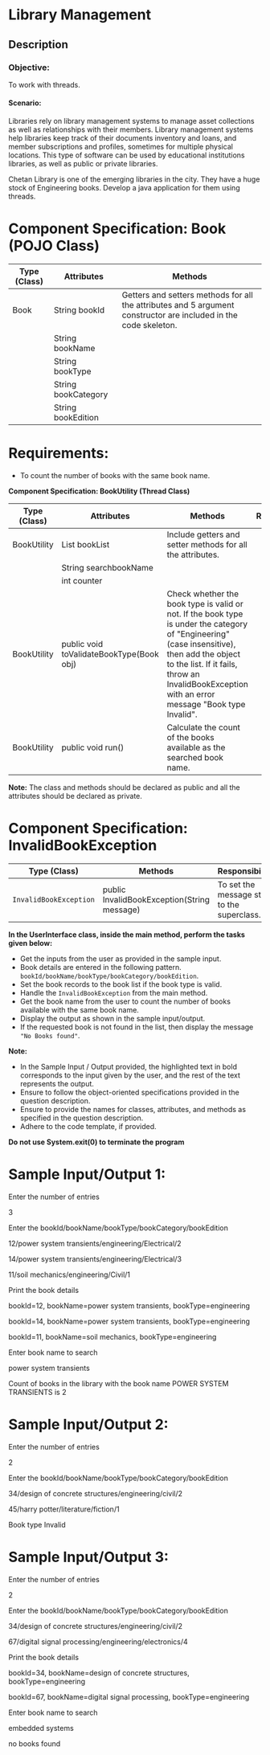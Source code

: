 # Library Management
## Description

### Objective:

To work with threads.

#### Scenario:

Libraries rely on library management systems to manage asset collections as well as relationships with their members. Library management systems help libraries keep track of their documents inventory and loans, and member subscriptions and profiles, sometimes for multiple physical locations. This type of software can be used by educational institutions libraries, as well as public or private libraries. 

Chetan Library is one of the emerging libraries in the city. They have a huge stock of Engineering books. Develop a java application for them using threads.

# Component Specification: Book (POJO Class)

| Type (Class) | Attributes  | Methods |
|--------------|-------------|---------|
| Book         | String bookId       | Getters and setters methods for all the attributes and 5 argument constructor are included in the code skeleton. |
|              | String bookName     |         |
|              | String bookType     |         |
|              | String bookCategory |         |
|              | String bookEdition  |         |


 

# Requirements:

- To count the number of books with the same book name.

**Component Specification: BookUtility (Thread Class)**

| Type (Class) | Attributes | Methods | Responsibilities |
|--------------|------------|---------|------------------|
| BookUtility  | List<Book> bookList | Include getters and setter methods for all the attributes. | |
|              | String searchbookName | | |
|              | int counter | | |
| BookUtility  | public void toValidateBookType(Book obj) | Check whether the book type is valid or not. If the book type is under the category of "Engineering" (case insensitive), then add the object to the list. If it fails, throw an InvalidBookException with an error message "Book type Invalid". |
| BookUtility  | public void run() | Calculate the count of the books available as the searched book name. |
   

 

**Note:** The class and methods should be declared as public and all the attributes should be declared as private.

# Component Specification: InvalidBookException

| Type (Class)        | Methods                                    | Responsibilities                                            |
|---------------------|--------------------------------------------|-------------------------------------------------------------|
| `InvalidBookException` | public InvalidBookException(String message) | To set the message string to the superclass.                |




**In the UserInterface class, inside the main method, perform the tasks given below:**

- Get the inputs from the user as provided in the sample input.
- Book details are entered in the following pattern. `bookId/bookName/bookType/bookCategory/bookEdition`.
- Set the book records to the book list if the book type is valid. 
- Handle the `InvalidBookException` from the main method. 
- Get the book name from the user to count the number of books available with the same book name. 
- Display the output as shown in the sample input/output.
- If the requested book is not found in the list, then display the message `"No Books found"`.

**Note:**

- In the Sample Input / Output provided, the highlighted text in bold corresponds to the input given by the user, and the rest of the text represents the output.
- Ensure to follow the object-oriented specifications provided in the question description.
- Ensure to provide the names for classes, attributes, and methods as specified in the question description.
- Adhere to the code template, if provided.

**Do not use System.exit(0) to terminate the program**

# Sample Input/Output 1:

Enter the number of entries

3                                      

Enter the bookId/bookName/bookType/bookCategory/bookEdition

12/power system transients/engineering/Electrical/2

14/power system transients/engineering/Electrical/3

11/soil mechanics/engineering/Civil/1

Print the book details

bookId=12, bookName=power system transients, bookType=engineering

bookId=14, bookName=power system transients, bookType=engineering

bookId=11, bookName=soil mechanics, bookType=engineering

Enter book name to search

power system transients

Count of books in the library with the book name POWER SYSTEM TRANSIENTS is 2



# Sample Input/Output 2:

Enter the number of entries

2

Enter the bookId/bookName/bookType/bookCategory/bookEdition

34/design of concrete structures/engineering/civil/2

45/harry potter/literature/fiction/1

Book type Invalid



# Sample Input/Output 3:

Enter the number of entries

2

Enter the bookId/bookName/bookType/bookCategory/bookEdition

34/design of concrete structures/engineering/civil/2

67/digital signal processing/engineering/electronics/4

Print the book details

bookId=34, bookName=design of concrete structures, bookType=engineering

bookId=67, bookName=digital signal processing, bookType=engineering

Enter book name to search

embedded systems

no books found